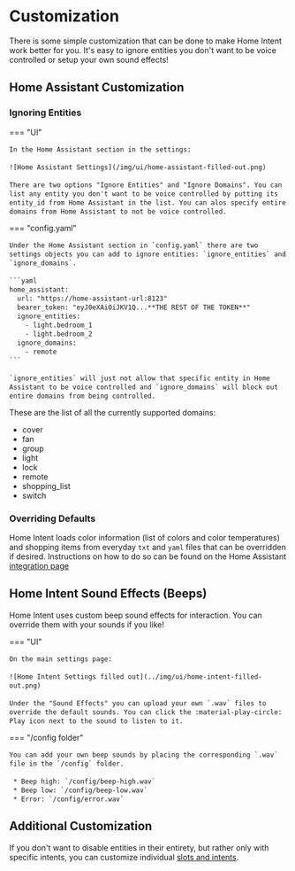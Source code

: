 # Customization
There is some simple customization that can be done to make Home Intent work better for you. It's easy to ignore entities you don't want to be voice controlled or setup your own sound effects!

## Home Assistant Customization

### Ignoring Entities

=== "UI"

    In the Home Assistant section in the settings:

    ![Home Assistant Settings](/img/ui/home-assistant-filled-out.png)

    There are two options "Ignore Entities" and "Ignore Domains". You can list any entity you don't want to be voice controlled by putting its entity_id from Home Assistant in the list. You can alos specify entire domains from Home Assistant to not be voice controlled.

=== "config.yaml"

    Under the Home Assistant section in `config.yaml` there are two settings objects you can add to ignore entities: `ignore_entities` and `ignore_domains`.

    ```yaml
    home_assistant:
      url: "https://home-assistant-url:8123"
      bearer_token: "eyJ0eXAiOiJKV1Q...**THE REST OF THE TOKEN**"
      ignore_entities:
      	- light.bedroom_1
      	- light.bedroom_2
      ignore_domains:
      	- remote
    ```

    `ignore_entities` will just not allow that specific entity in Home Assistant to be voice controlled and `ignore_domains` will block out entire domains from being controlled.

These are the list of all the currently supported domains:

  * cover
  * fan
  * group
  * light
  * lock
  * remote
  * shopping_list
  * switch

### Overriding Defaults

Home Intent loads color information (list of colors and color temperatures) and shopping items from everyday `txt` and `yaml` files that can be overridden if desired. Instructions on how to do so can be found on the Home Assistant [integration page](../integrations/home-assistant.md#advanced-customization)

## Home Intent Sound Effects (Beeps)
Home Intent uses custom beep sound effects for interaction. You can override them with your sounds if you like!

=== "UI"

    On the main settings page:

    ![Home Intent Settings filled out](../img/ui/home-intent-filled-out.png)

    Under the "Sound Effects" you can upload your own `.wav` files to override the default sounds. You can click the :material-play-circle: Play icon next to the sound to listen to it.

=== "/config folder"

    You can add your own beep sounds by placing the corresponding `.wav` file in the `/config` folder.

     * Beep high: `/config/beep-high.wav`
     * Beep low: `/config/beep-low.wav`
     * Error: `/config/error.wav`


## Additional Customization
If you don't want to disable entities in their entirety, but rather only with specific intents, you can customize individual [slots and intents](./advanced-features/component-customization.md).